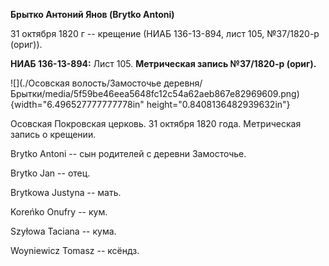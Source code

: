 **Брытко Антоний Янов (Brytko Antoni)**

31 октября 1820 г -- крещение (НИАБ 136-13-894, лист 105, №37/1820-р
(ориг)).

**НИАБ 136-13-894:** Лист 105. **Метрическая запись №37/1820-р (ориг).**

![](./Осовская волость/Замосточье деревня/Брытки/media/5f59be46eea5648fc12c54a62aeb867e82969609.png){width="6.496527777777778in"
height="0.8408136482939632in"}

Осовская Покровская церковь. 31 октября 1820 года. Метрическая запись о
крещении.

Brytko Antoni -- сын родителей с деревни Замосточье.

Brytko Jan -- отец.

Brytkowa Justyna -- мать.

Koreńko Onufry -- кум.

Szyłowa Taciana -- кума.

Woyniewicz Tomasz -- ксёндз.
